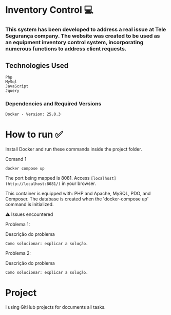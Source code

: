 # Inventory Control 💻
### This system has been developed to address a real issue at Tele Segurança company. The website was created to be used as an equipment inventory control system, incorporating numerous functions to address client requests.

## Technologies Used
    Php
    MySql
    JavaScript
    Jquery

### Dependencies and Required Versions
    Docker - Version: 25.0.3

# How to run ✅
Install Docker and run these commands inside the project folder.

Comand 1
```
docker compose up
```
The port being mapped is 8081. Access ```[localhost](http://localhost:8081/)``` in your browser.

This container is equipped with: PHP and Apache, MySQL, PDO, and Composer. The database is created when the 'docker-compose up' command is initialized.

⚠️ Issues encountered

Problema 1:

Descrição do problema

    Como solucionar: explicar a solução.

Problema 2:

Descrição do problema

    Como solucionar: explicar a solução.
    
# Project
I using GitHub projects for documents all tasks.
